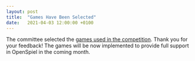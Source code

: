 ```yaml
---
layout: post
title:  "Games Have Been Selected"
date:   2021-04-03 12:00:00 +0100
---
```


The committee selected the [games used in the competition](games/). Thank you
for your feedback! The games will be now implemented to provide full support in
OpenSpiel in the coming month.
